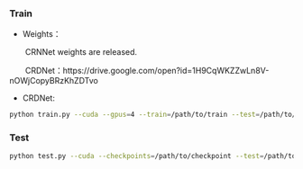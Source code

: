 ### Train
* Weights：
<p>&emsp;&emsp;CRNNet weights are released.</p>

<p>&emsp;&emsp;CRDNet：https://drive.google.com/open?id=1H9CqWKZZwLn8V-nOWjCopyBRzKhZDTvo</p>

* CRDNet: 
```bash
python train.py --cuda --gpus=4 --train=/path/to/train --test=/path/to/test --lr=0.0001 --step=1000 --n 2
```

### Test
```bash
python test.py --cuda --checkpoints=/path/to/checkpoint --test=/path/to/testimages
```
